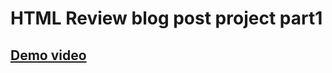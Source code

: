 # HTML Review blog post project part1
## [Demo video](https://www.linkedin.com/feed/update/urn:li:activity:7051408164197416960/?originTrackingId=tyRrnQWrQnOT4Yspn%2B5Hlg%3D%3D)
